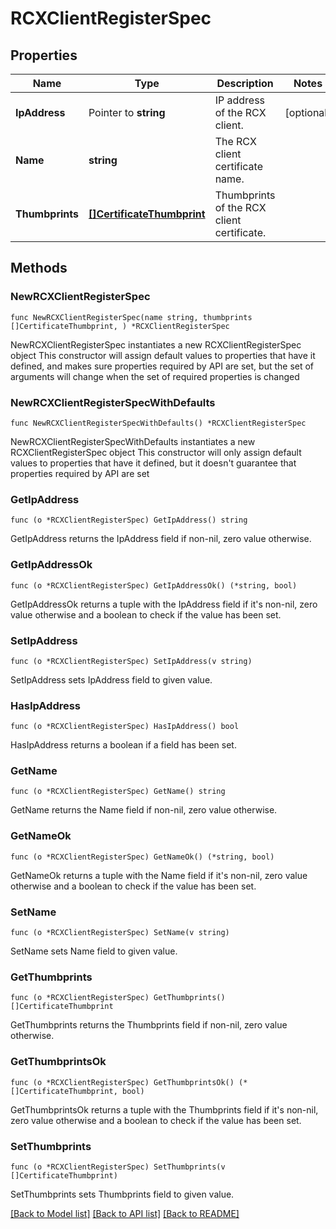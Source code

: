 # RCXClientRegisterSpec

## Properties

Name | Type | Description | Notes
------------ | ------------- | ------------- | -------------
**IpAddress** | Pointer to **string** | IP address of the RCX client. | [optional] 
**Name** | **string** | The RCX client certificate name. | 
**Thumbprints** | [**[]CertificateThumbprint**](CertificateThumbprint.md) | Thumbprints of the RCX client certificate. | 

## Methods

### NewRCXClientRegisterSpec

`func NewRCXClientRegisterSpec(name string, thumbprints []CertificateThumbprint, ) *RCXClientRegisterSpec`

NewRCXClientRegisterSpec instantiates a new RCXClientRegisterSpec object
This constructor will assign default values to properties that have it defined,
and makes sure properties required by API are set, but the set of arguments
will change when the set of required properties is changed

### NewRCXClientRegisterSpecWithDefaults

`func NewRCXClientRegisterSpecWithDefaults() *RCXClientRegisterSpec`

NewRCXClientRegisterSpecWithDefaults instantiates a new RCXClientRegisterSpec object
This constructor will only assign default values to properties that have it defined,
but it doesn't guarantee that properties required by API are set

### GetIpAddress

`func (o *RCXClientRegisterSpec) GetIpAddress() string`

GetIpAddress returns the IpAddress field if non-nil, zero value otherwise.

### GetIpAddressOk

`func (o *RCXClientRegisterSpec) GetIpAddressOk() (*string, bool)`

GetIpAddressOk returns a tuple with the IpAddress field if it's non-nil, zero value otherwise
and a boolean to check if the value has been set.

### SetIpAddress

`func (o *RCXClientRegisterSpec) SetIpAddress(v string)`

SetIpAddress sets IpAddress field to given value.

### HasIpAddress

`func (o *RCXClientRegisterSpec) HasIpAddress() bool`

HasIpAddress returns a boolean if a field has been set.

### GetName

`func (o *RCXClientRegisterSpec) GetName() string`

GetName returns the Name field if non-nil, zero value otherwise.

### GetNameOk

`func (o *RCXClientRegisterSpec) GetNameOk() (*string, bool)`

GetNameOk returns a tuple with the Name field if it's non-nil, zero value otherwise
and a boolean to check if the value has been set.

### SetName

`func (o *RCXClientRegisterSpec) SetName(v string)`

SetName sets Name field to given value.


### GetThumbprints

`func (o *RCXClientRegisterSpec) GetThumbprints() []CertificateThumbprint`

GetThumbprints returns the Thumbprints field if non-nil, zero value otherwise.

### GetThumbprintsOk

`func (o *RCXClientRegisterSpec) GetThumbprintsOk() (*[]CertificateThumbprint, bool)`

GetThumbprintsOk returns a tuple with the Thumbprints field if it's non-nil, zero value otherwise
and a boolean to check if the value has been set.

### SetThumbprints

`func (o *RCXClientRegisterSpec) SetThumbprints(v []CertificateThumbprint)`

SetThumbprints sets Thumbprints field to given value.



[[Back to Model list]](../README.md#documentation-for-models) [[Back to API list]](../README.md#documentation-for-api-endpoints) [[Back to README]](../README.md)


